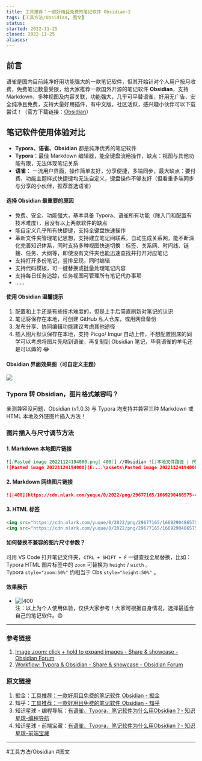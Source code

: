 ```yaml
---
title: 工具推荐：一款好用且免费的笔记软件 Obsidian-2
tags: [工具方法/Obsidian, 图文]
status: 
started: 2022-11-25
closed: 2022-11-25
aliases: 
---
```

## 前言
语雀是国内目前纯净好用功能强大的一款笔记软件，但其开始针对个人用户按月收费，免费笔记数量受限，给大家推荐一款国外开源的笔记软件 **Obsidian**，支持 Markdown，多种视图及内容关联，功能强大，几乎可平替语雀，好用无广告、安全纯净且免费，支持大量好用插件，有中文版，社区活跃，感兴趣小伙伴可以下载尝试！（官方下载链接：[Obsidian](https://obsidian.md/)）
## 笔记软件使用体验对比
- **Typora、语雀、Obsidian** 都是纯净优秀的笔记软件
- **Typora**：最佳 Markdown 编辑器，能全键盘流畅操作，缺点：视图与其他功能有限，无法体现笔记关系
- **语雀：** 一流用户界面，操作简单友好，分享便捷，多端同步，最大缺点：要付费，功能主题样式快捷键均无法自定义，键盘操作不够友好（但看重多端同步与分享的小伙伴，推荐首选语雀）
#### 选择 Obsidian 最重要的原因
- 免费、安全、功能强大，基本具备 Typora、语雀所有功能（除入门和配置有技术难度），且没有以上两款软件的缺点
- 能自定义几乎所有快捷键，支持全键盘快速操作
- 革新文件夹管理笔记思想，支持建立笔记间联系，自动生成关系网，能不断深化完善知识体系，同时支持多种视图快速切换：标签、关系网、时间线、链接、任务、大纲等，即使没有文件夹也能迅速查找并打开对应笔记
- 支持打开多份笔记，竖排呈现，同时编辑
- 支持代码模板，可一键替换或批量处理笔记内容
- 支持每日任务追踪，任务视图可管理所有笔记代办事项
- ……
#### 使用 Obsidian 温馨提示
1. 配置和上手还是有些技术难度的，但是上手后简直刷新对笔记的认识
2. 笔记将保存在本地，可创建 GitHub 私人仓库，或用网盘备份
3. 发布分享、协同编辑功能建议考虑其他途径
4. 插入图片默认保存在本地，支持 Picgo/ Imgur 自动上传，不想配置图床的同学可以考虑将图片先粘到语雀，再复制到 Obsidian 笔记，毕竟语雀的羊毛还是可以薅的 😂 
#### Obsidian 界面效果图（可自定义主题）
![](https://cdn.nlark.com/yuque/0/2022/png/29677165/1669290486575-4a3d3b02-8311-4a0f-a0be-273db6779bd2.png)

### Typora 转 Obsidian，图片格式兼容吗？
亲测兼容没问题，Obsidian (v1.0.3) 与 Typora 均支持并兼容三种 Markdown 或 HTML 本地及外链图片插入方法！
### 图片插入与尺寸调节方法
#### 1. Markdown 本地图片链接

```markdown
![[Pasted image 20221124194000.png| 400]] //Obsidian ![[本地文件路径 | 尺寸参数]]
![Pasted image 20221124194000](E:...\assets\Pasted image 20221124194000.png) //Typora
```

#### 2. Markdown 网络图片链接

```markdown
![|400](https://cdn.nlark.com/yuque/0/2022/png/29677165/1669290486575-4a3d3b02-8311-4a0f-a0be-273db6779bd2.png) //Obsidian & Typora
```

#### 3. HTML 标签

```markdown
<img src="https://cdn.nlark.com/yuque/0/2022/png/29677165/1669290486575-4a3d3b02-8311-4a0f-a0be-273db6779bd2.png" style="height: 60%" /> //Obsidian
<img src="https://cdn.nlark.com/yuque/0/2022/png/29677165/1669290486575-4a3d3b02-8311-4a0f-a0be-273db6779bd2.png" style="zoom: 60%" /> //Typora
```

#### 如何替换不兼容的图片尺寸参数？
可用 VS Code 打开笔记文件夹，`CTRL + SHIFT + F` 一键查找全局替换，比如：Typora HTML 图片标签中的 `zoom` 可替换为 `height` / `width` 。  
Typora `style="zoom:50%"` 约相当于 Obs `style="height:50%"` 。  
#### 效果展示
- ![|400](https://cdn.nlark.com/yuque/0/2022/gif/29677165/1669345223674-b01bf6c6-aa61-433d-9ae4-d2c0e6df9a3e.gif)  
注：以上为个人使用体验，仅供大家参考！大家可根据自身情况，选择最适合自己的笔记软件。😄

--- 
### 参考链接
1. [Image zoom: click + hold to expand images - Share & showcase - Obsidian Forum](https://forum.obsidian.md/t/image-zoom-click-hold-to-expand-images/5164)
2. [Workflow: Typora & Obsidian - Share & showcase - Obsidian Forum](https://forum.obsidian.md/t/workflow-typora-obsidian/650/12)
### 原文链接
1. 掘金：[工具推荐：一款好用且免费的笔记软件 Obsidian - 掘金](https://juejin.cn/post/7169838406933938212)
2. 知乎：[工具推荐：一款好用且免费的笔记软件 Obsidian - 知乎](https://zhuanlan.zhihu.com/p/586626931)
3. 知识星球 - 编程导航：[有语雀、Typora，笔记软件为什么用Obsidian？- 知识星球-编程导航](https://articles.zsxq.com/id_j880bpo7922w.html)
4. 知识星球 - 前端宝藏：[有语雀、Typora，笔记软件为什么用Obsidian？- 知识星球-前端宝藏](https://articles.zsxq.com/id_lw6x3omws27c.html)

---
#工具方法/Obsidian #图文  




